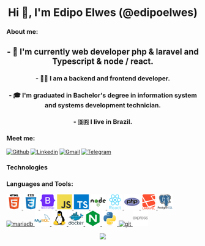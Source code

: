 ### <h1 align="center">Hi 👋, I'm Edipo Elwes (@edipoelwes)</h1> 

### **About me:**
<h2 align="center">- 💼 I'm currently web developer php & laravel and Typescript & node / react.</h2>
<h3 align="center">- 👨‍💻 I am a backend and frontend developer.</h3>
<h3 align="center">- 🎓 I'm graduated in Bachelor's degree in information system and systems development technician.</h3>
<h3 align="center">- 🇧🇷 I live in Brazil.</h3>

### Meet me:


[![Github](https://img.shields.io/badge/-Github-181717?style=for-the-badge&logo=Github&logoColor=white)](https://github.com/edipoelwes) 
[![Linkedin](https://img.shields.io/badge/-LinkedIn-blue?style=for-the-badge&logo=Linkedin&logoColor=white)](https://www.linkedin.com/in/edipoelwes) 
[![Gmail](http://img.shields.io/badge/-Gmail-D14836?style=for-the-badge&logo=Gmail&logoColor=white)](mailto:edipoelwes2@gmail.com)
[![Telegram](http://img.shields.io/badge/-Telegram-2CA5E0?style=for-the-badge&logo=Telegram&logoColor=white)](https://t.me/+5586999097714)


### Technologies 

<h3 align="left">Languages and Tools:</h3>
<p align="left"> 
  
  <a href="https://www.w3.org/html/" target="_blank"> 
    <img src="https://raw.githubusercontent.com/devicons/devicon/master/icons/html5/html5-original-wordmark.svg" alt="html5" width="40" height="40"/>
  </a>
  
  <a href="https://www.w3schools.com/css/" target="_blank"> 
    <img src="https://raw.githubusercontent.com/devicons/devicon/master/icons/css3/css3-original-wordmark.svg" alt="css3" width="40" height="40"/>
  </a> 
  
  <a href="https://getbootstrap.com" target="_blank">
    <img src="https://raw.githubusercontent.com/devicons/devicon/master/icons/bootstrap/bootstrap-plain-wordmark.svg" alt="bootstrap" width="40" height="40"/>
  </a> 
  
  <a href="https://developer.mozilla.org/en-US/docs/Web/JavaScript" target="_blank">
    <img src="https://raw.githubusercontent.com/devicons/devicon/master/icons/javascript/javascript-original.svg" alt="javascript" width="40" height="40"/>    
  </a> 
  
  <a href="https://www.typescriptlang.org/" target="_blank"> 
    <img src="https://raw.githubusercontent.com/devicons/devicon/master/icons/typescript/typescript-original.svg" alt="typescript" width="40" height="40"/>
  </a> 
  
  <a href="https://nodejs.org" target="_blank"> 
     <img src="https://raw.githubusercontent.com/devicons/devicon/master/icons/nodejs/nodejs-original-wordmark.svg" alt="nodejs" width="40" height="40"/> 
  </a> 
  
  <a href="https://reactjs.org/" target="_blank">
    <img src="https://raw.githubusercontent.com/devicons/devicon/master/icons/react/react-original-wordmark.svg" alt="react" width="40" height="40"/>
  </a>
  
  <a href="https://www.php.net" target="_blank">
    <img src="https://raw.githubusercontent.com/devicons/devicon/master/icons/php/php-original.svg" alt="php" width="40" height="40"/>
  </a> 
  
  <a href="https://laravel.com/" target="_blank">
    <img src="https://raw.githubusercontent.com/devicons/devicon/master/icons/laravel/laravel-plain-wordmark.svg" alt="laravel" width="40" height="40"/>
  </a> 
  
  <a href="https://www.postgresql.org" target="_blank"> 
    <img src="https://raw.githubusercontent.com/devicons/devicon/master/icons/postgresql/postgresql-original-wordmark.svg" alt="postgresql" width="40"                    height="40"/> 
  </a> 
  
  <a href="https://mariadb.org/" target="_blank"> 
    <img src="https://www.vectorlogo.zone/logos/mariadb/mariadb-icon.svg" alt="mariadb" width="40" height="40"/> 
  </a> 
  
  <a href="https://www.mysql.com/" target="_blank"> 
    <img src="https://raw.githubusercontent.com/devicons/devicon/master/icons/mysql/mysql-original-wordmark.svg" alt="mysql" width="40" height="40"/> 
  </a> 
  
  <a href="https://www.linux.org/" target="_blank"> 
    <img src="https://raw.githubusercontent.com/devicons/devicon/master/icons/linux/linux-original.svg" alt="linux" width="40" height="40"/> 
  </a>
  
  <a href="https://www.docker.com/" target="_blank"> 
     <img src="https://raw.githubusercontent.com/devicons/devicon/master/icons/docker/docker-original-wordmark.svg" alt="docker" width="40" height="40"/>
  </a> 
 
  <a href="https://www.nginx.com" target="_blank"> 
    <img src="https://raw.githubusercontent.com/devicons/devicon/master/icons/nginx/nginx-original.svg" alt="nginx" width="40" height="40"/> 
  </a> 
  
   <a href="https://www.python.org" target="_blank"> 
    <img src="https://raw.githubusercontent.com/devicons/devicon/master/icons/python/python-original.svg" alt="python" width="40" height="40"/> 
  </a> 
  
  <a href="https://git-scm.com/" target="_blank">
    <img src="https://www.vectorlogo.zone/logos/git-scm/git-scm-icon.svg" alt="git" width="40" height="40"/> 
  </a> 
  
  <a href="https://expressjs.com" target="_blank">
    <img src="https://raw.githubusercontent.com/devicons/devicon/master/icons/express/express-original-wordmark.svg" alt="express" width="40" height="40"/>
  </a> 
</p>
   
<p align="center">
  <a href="https://github.com/edipoelwes/github-readme-stats">
    <img
      align="center" src="https://github-readme-stats.vercel.app/api/top-langs/?username=edipoelwes&layout=compact&theme=dracula"
    />
  </a>
</p>

